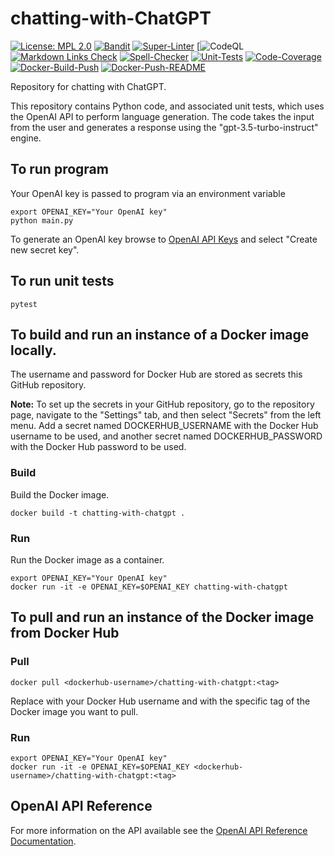 # chatting-with-ChatGPT

[![License: MPL 2.0](https://img.shields.io/badge/License-MPL%202.0-brightgreen.svg)](https://opensource.org/licenses/MPL-2.0)
[![Bandit](https://github.com/genai-musings/chatting-with-ChatGPT/actions/workflows/bandit.yml/badge.svg)](https://github.com/genai-musings/chatting-with-ChatGPT/actions/new?category=security)
[![Super-Linter](https://github.com/genai-musings/chatting-with-ChatGPT/actions/workflows/linter.yml/badge.svg)](https://github.com/marketplace/actions/super-linter)
[![CodeQL](https://github.com/genai-musings/chatting-with-ChatGPT/workflows/CodeQL/badge.svg?branch=main)
[![Markdown Links Check](https://github.com/genai-musings/chatting-with-ChatGPT/actions/workflows/md-links.yml/badge.svg)](https://github.com/gaurav-nelson/github-action-markdown-link-check)
[![Spell-Checker](https://github.com/genai-musings/chatting-with-ChatGPT/actions/workflows/spellcheck.yaml/badge.svg)](https://github.com/rojopolis/spellcheck-github-actions)
[![Unit-Tests](https://github.com/genai-musings/chatting-with-ChatGPT/actions/workflows/test.yaml/badge.svg)](https://github.com/actions/setup-python)
[![Code-Coverage](https://github.com/genai-musings/chatting-with-ChatGPT/actions/workflows/coverage.yaml/badge.svg)](https://github.com/actions/setup-python)
[![Docker-Build-Push](https://github.com/genai-musings/chatting-with-ChatGPT/actions/workflows/docker-build-push.yml/badge.svg)](https://hub.docker.com/)
[![Docker-Push-README](https://github.com/genai-musings/chatting-with-ChatGPT/actions/workflows/docker-push-readme.yml/badge.svg)](https://hub.docker.com/)

Repository for chatting with ChatGPT.

 This repository contains Python code, and associated unit tests, which uses the OpenAI API to perform language generation. The code takes the input from the user and generates a response using the "gpt-3.5-turbo-instruct" engine.

## To run program

Your OpenAI key is passed to program via an environment variable

```shell
export OPENAI_KEY="Your OpenAI key"
python main.py
```

To generate an OpenAI key browse to [OpenAI API Keys](https://platform.openai.com/account/api-keys) and select "Create new secret key".


## To run unit tests

```shell
pytest
```

## To build and run an instance of a Docker image locally.

The username and password for Docker Hub are stored as secrets this GitHub repository.

**Note:** To set up the secrets in your GitHub repository, go to the repository page, navigate to the "Settings" tab, and then select "Secrets" from the left menu. Add a secret named DOCKERHUB_USERNAME with the Docker Hub username to be used, and another secret named DOCKERHUB_PASSWORD with the Docker Hub password to be used.

### Build

Build the Docker image.

```shell
docker build -t chatting-with-chatgpt .
```

### Run

Run the Docker image as a container.

```shell
export OPENAI_KEY="Your OpenAI key"
docker run -it -e OPENAI_KEY=$OPENAI_KEY chatting-with-chatgpt
```

## To pull and run an instance of the Docker image from Docker Hub

### Pull

```shell
docker pull <dockerhub-username>/chatting-with-chatgpt:<tag>
```

Replace <dockerhub-username> with your Docker Hub username and <tag> with the specific tag of the Docker image you want to pull.

### Run

```shell
export OPENAI_KEY="Your OpenAI key"
docker run -it -e OPENAI_KEY=$OPENAI_KEY <dockerhub-username>/chatting-with-chatgpt:<tag>
```

## OpenAI API Reference

For more information on the API available see the [OpenAI API Reference Documentation](https://platform.openai.com/docs/api-reference).
